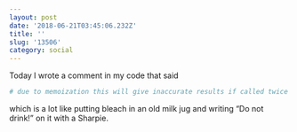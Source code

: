 ```yaml
---
layout: post
date: '2018-06-21T03:45:06.232Z'
title: ''
slug: '13506'
category: social
---
```

Today I wrote a comment in my code that said

```ruby
# due to memoization this will give inaccurate results if called twice with different arguments
```

which is a lot like putting bleach in an old milk jug and writing “Do not drink!” on it with a Sharpie.

